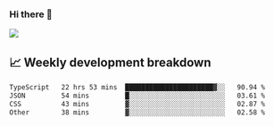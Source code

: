 ### Hi there 👋
<img align="center" src="https://github-readme-stats.vercel.app/api?username=Tumao727&show_icons=true&hide_title=true&theme=dracula" />


## 📈 Weekly development breakdown
<!--START_SECTION:waka-->

```txt
TypeScript   22 hrs 53 mins  ██████████████████████▓░░   90.94 %
JSON         54 mins         █░░░░░░░░░░░░░░░░░░░░░░░░   03.61 %
CSS          43 mins         ▓░░░░░░░░░░░░░░░░░░░░░░░░   02.87 %
Other        38 mins         ▓░░░░░░░░░░░░░░░░░░░░░░░░   02.58 %
```

<!--END_SECTION:waka-->